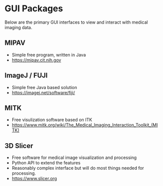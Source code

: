# GUI Packages

Below are the primary GUI interfaces to view and interact with medical imaging data.

## MIPAV
* Simple free program, written in Java
* https://mipav.cit.nih.gov

## ImageJ / FUJI
* Simple free Java based solution
* https://imagej.net/software/fiji/

## MITK
* Free visulization software based on ITK
* https://www.mitk.org/wiki/The_Medical_Imaging_Interaction_Toolkit_(MITK)


## 3D Slicer
* Free software for medical image visualization and processing
* Python API to extend the features
* Reasonably complex interface but will do most things needed for processing.
* https://www.slicer.org

